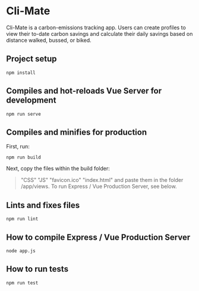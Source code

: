 # Cli-Mate
Cli-Mate is a carbon-emissions tracking app. Users can create profiles to view their to-date carbon savings and calculate their daily savings based on distance walked, bussed, or biked. 

## Project setup
```
npm install
```

## Compiles and hot-reloads Vue Server for development
```
npm run serve
```

## Compiles and minifies for production
First, run:
```
npm run build
```
Next, copy the files within the build folder:
> "CSS"
> "JS"
> "favicon.ico"
> "index.html"
and paste them in the folder /app/views.
To run Express / Vue Production Server, see below.

## Lints and fixes files
```
npm run lint
```

## How to compile Express / Vue Production Server
```
node app.js
```

## How to run tests
```
npm run test

